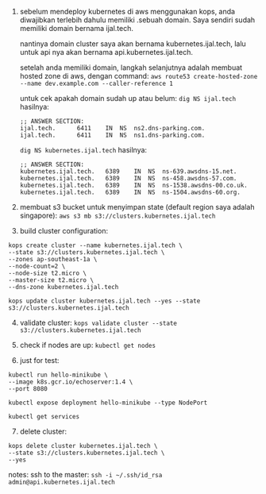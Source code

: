 1. sebelum mendeploy kubernetes di aws menggunakan kops, anda diwajibkan terlebih dahulu memiliki
.sebuah domain. Saya sendiri sudah memiliki domain bernama ijal.tech.

    nantinya domain cluster saya akan bernama kubernetes.ijal.tech, lalu untuk api nya
    akan bernama api.kubernetes.ijal.tech.

    setelah anda memiliki domain, langkah selanjutnya adalah membuat hosted zone di aws,
    dengan command: `aws route53 create-hosted-zone --name dev.example.com --caller-reference 1`

    untuk cek apakah domain sudah up atau belum:
    `dig NS ijal.tech`
    hasilnya:
    ```
    ;; ANSWER SECTION:
    ijal.tech.		6411	IN	NS	ns2.dns-parking.com.
    ijal.tech.		6411	IN	NS	ns1.dns-parking.com.
    ```

    `dig NS kubernetes.ijal.tech`
    hasilnya:
    ```
    ;; ANSWER SECTION:
    kubernetes.ijal.tech.	6389	IN	NS	ns-639.awsdns-15.net.
    kubernetes.ijal.tech.	6389	IN	NS	ns-458.awsdns-57.com.
    kubernetes.ijal.tech.	6389	IN	NS	ns-1538.awsdns-00.co.uk.
    kubernetes.ijal.tech.	6389	IN	NS	ns-1504.awsdns-60.org.
    ```

2. membuat s3 bucket untuk menyimpan state (default region saya adalah singapore):
  `aws s3 mb s3://clusters.kubernetes.ijal.tech`

3. build cluster configuration:
  ```
  kops create cluster --name kubernetes.ijal.tech \
  --state s3://clusters.kubernetes.ijal.tech \
  --zones ap-southeast-1a \
  --node-count=2 \
  --node-size t2.micro \
  --master-size t2.micro \
  --dns-zone kubernetes.ijal.tech
  ```

  `kops update cluster kubernetes.ijal.tech --yes --state s3://clusters.kubernetes.ijal.tech`

4. validate cluster: `kops validate cluster --state s3://clusters.kubernetes.ijal.tech`

5. check if nodes are up: `kubectl get nodes`

6. just for test:
  ```
  kubectl run hello-minikube \
  --image k8s.gcr.io/echoserver:1.4 \
  --port 8080
  ```

  `kubectl expose deployment hello-minikube --type NodePort`

  `kubectl get services`

7. delete cluster:
  ```
  kops delete cluster kubernetes.ijal.tech \
  --state s3://clusters.kubernetes.ijal.tech \
  --yes
  ```

notes: 
ssh to the master: `ssh -i ~/.ssh/id_rsa admin@api.kubernetes.ijal.tech`
